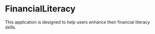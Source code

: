 # FinancialLiteracy
This application is designed to help users enhance their financial literacy skills.
